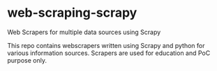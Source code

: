 # web-scraping-scrapy
Web Scrapers for multiple data sources using Scrapy

This repo contains webscrapers written using Scrapy and python for various information sources.
Scrapers are used for education and PoC purpose only.


